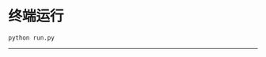 # 终端运行

```shell
python run.py
```
*****************************************************************************************************************************************************************************************************************************************************************************************************************************************************************************************************************************************************************************************************************************
